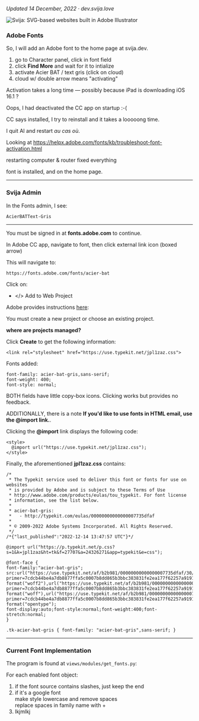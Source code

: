[logo]: http://files.svija.love/github/readme-logo.png "Svija: SVG-based websites built in Adobe Illustrator"

*Updated  14 December, 2022 · dev.svija.love*

![Svija: SVG-based websites built in Adobe Illustrator][logo]

### Adobe Fonts

So, I will add an Adobe font to the home page at svija.dev.

1. go to Character panel, click in font field
2. click **Find More** and wait for it to intialize
3. activate Acier BAT / text gris (click on cloud)
4. cloud w/ double arrow means "activating"

Activation takes a long time — possibly because iPad is downloading iOS 16.1 ?

Oops, I had deactivated the CC app on startup :-(

CC says installed, I try to reinstall and it takes a looooong time.

I quit AI and restart *au cas où*.

Looking at https://helpx.adobe.com/fonts/kb/troubleshoot-font-activation.html

restarting computer & router fixed everything

font is installed, and on the home page.

---
### Svija Admin

In the Fonts admin, I see:

    AcierBATText-Gris

---

You must be signed in at **fonts.adobe.com** to continue.

In Adobe CC app, navigate to font, then click external link icon (boxed arrow)

This will navigate to:

    https://fonts.adobe.com/fonts/acier-bat

Click on:

- \</> Add to Web Project

Adobe provides instructions [here](https://helpx.adobe.com/fonts/using/add-fonts-website.html):

You must create a new project or choose an existing project.

**where are projects managed?**

Click **Create** to get the following information:

    <link rel="stylesheet" href="https://use.typekit.net/jpl1zaz.css">

Fonts added:
```
font-family: acier-bat-gris,sans-serif;
font-weight: 400;
font-style: normal;
```

BOTH fields have little copy-box icons. Clicking works but provides no feedback.

ADDITIONALLY, there is a note **If you'd like to use fonts in HTML email, use the @import link.**.

Clicking the **@import** link displays the following code:
```
<style>
  @import url("https://use.typekit.net/jpl1zaz.css");
</style>
```
Finally, the aforementioned **jpl1zaz.css** contains:
```
/*
 * The Typekit service used to deliver this font or fonts for use on websites
 * is provided by Adobe and is subject to these Terms of Use
 * http://www.adobe.com/products/eulas/tou_typekit. For font license
 * information, see the list below.
 *
 * acier-bat-gris:
 *   - http://typekit.com/eulas/00000000000000007735dfaf
 *
 * © 2009-2022 Adobe Systems Incorporated. All Rights Reserved.
 */
/*{"last_published":"2022-12-14 13:47:57 UTC"}*/

@import url("https://p.typekit.net/p.css?s=1&k=jpl1zaz&ht=tk&f=27707&a=24326271&app=typekit&e=css");

@font-face {
font-family:"acier-bat-gris";
src:url("https://use.typekit.net/af/b2b981/00000000000000007735dfaf/30/l?primer=7cdcb44be4a7db8877ffa5c0007b8dd865b3bbc383831fe2ea177f62257a9191&fvd=n4&v=3") format("woff2"),url("https://use.typekit.net/af/b2b981/00000000000000007735dfaf/30/d?primer=7cdcb44be4a7db8877ffa5c0007b8dd865b3bbc383831fe2ea177f62257a9191&fvd=n4&v=3") format("woff"),url("https://use.typekit.net/af/b2b981/00000000000000007735dfaf/30/a?primer=7cdcb44be4a7db8877ffa5c0007b8dd865b3bbc383831fe2ea177f62257a9191&fvd=n4&v=3") format("opentype");
font-display:auto;font-style:normal;font-weight:400;font-stretch:normal;
}

.tk-acier-bat-gris { font-family: "acier-bat-gris",sans-serif; }
```

---
### Current Font Implementation

The program is found at `views/modules/get_fonts.py`:

For each enabled font object:
1. if the font source contains slashes, just keep the end
2. if it's a google font  
make style lowercase and remove spaces  
replace spaces in family name with +
3. lkjmlkj





